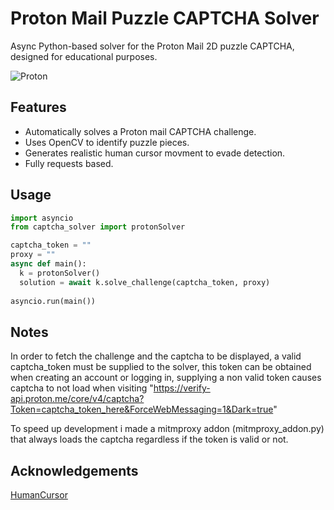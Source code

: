 # Proton Mail Puzzle CAPTCHA Solver

Async Python-based solver for the Proton Mail 2D puzzle CAPTCHA, designed for educational purposes.

![Proton](https://github.com/user-attachments/assets/83171198-ad58-43e0-b455-d62dd459c120)

## Features

- Automatically solves a Proton mail CAPTCHA challenge.
- Uses OpenCV to identify puzzle pieces.
- Generates realistic human cursor movment to evade detection.
- Fully requests based.

## Usage
```python
import asyncio
from captcha_solver import protonSolver

captcha_token = ""
proxy = ""
async def main():
  k = protonSolver()
  solution = await k.solve_challenge(captcha_token, proxy)
  
asyncio.run(main())
```
## Notes
In order to fetch the challenge and the captcha to be displayed, a valid captcha_token must be supplied to the solver, this token can be obtained when creating an account or logging in, supplying a non valid token causes captcha to not load when visiting
"https://verify-api.proton.me/core/v4/captcha?Token=captcha_token_here&ForceWebMessaging=1&Dark=true"

To speed up development i made a mitmproxy addon (mitmproxy_addon.py) that always loads the captcha regardless if the token is valid or not.

## Acknowledgements
[HumanCursor](https://github.com/riflosnake/HumanCursor)
